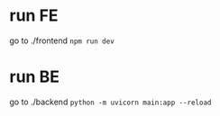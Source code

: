 # run FE
go to ./frontend
``` npm run dev ```

# run BE
go to ./backend
``` python -m uvicorn main:app --reload ```